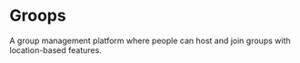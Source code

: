 # Groops
A group management platform where people can host and join groups with location-based features.
